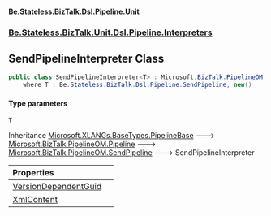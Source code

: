 #### [Be.Stateless.BizTalk.Dsl.Pipeline.Unit](README.md 'README')
### [Be.Stateless.BizTalk.Unit.Dsl.Pipeline.Interpreters](Be.Stateless.BizTalk.Unit.Dsl.Pipeline.Interpreters.md 'Be.Stateless.BizTalk.Unit.Dsl.Pipeline.Interpreters')

## SendPipelineInterpreter<T> Class

```csharp
public class SendPipelineInterpreter<T> : Microsoft.BizTalk.PipelineOM.SendPipeline
    where T : Be.Stateless.BizTalk.Dsl.Pipeline.SendPipeline, new()
```
#### Type parameters

<a name='Be.Stateless.BizTalk.Unit.Dsl.Pipeline.Interpreters.SendPipelineInterpreter_T_.T'></a>

`T`

Inheritance [Microsoft.XLANGs.BaseTypes.PipelineBase](https://docs.microsoft.com/en-us/dotnet/api/Microsoft.XLANGs.BaseTypes.PipelineBase 'Microsoft.XLANGs.BaseTypes.PipelineBase') &#129106; [Microsoft.BizTalk.PipelineOM.Pipeline](https://docs.microsoft.com/en-us/dotnet/api/Microsoft.BizTalk.PipelineOM.Pipeline 'Microsoft.BizTalk.PipelineOM.Pipeline') &#129106; [Microsoft.BizTalk.PipelineOM.SendPipeline](https://docs.microsoft.com/en-us/dotnet/api/Microsoft.BizTalk.PipelineOM.SendPipeline 'Microsoft.BizTalk.PipelineOM.SendPipeline') &#129106; SendPipelineInterpreter<T>

| Properties | |
| :--- | :--- |
| [VersionDependentGuid](SendPipelineInterpreter_T_.VersionDependentGuid.md 'Be.Stateless.BizTalk.Unit.Dsl.Pipeline.Interpreters.SendPipelineInterpreter<T>.VersionDependentGuid') | |
| [XmlContent](SendPipelineInterpreter_T_.XmlContent.md 'Be.Stateless.BizTalk.Unit.Dsl.Pipeline.Interpreters.SendPipelineInterpreter<T>.XmlContent') | |
